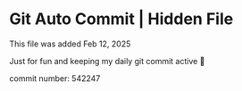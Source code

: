# Git Auto Commit | Hidden File

This file was added Feb 12, 2025

Just for fun and keeping my daily git commit active 🤪

commit number: 542247
